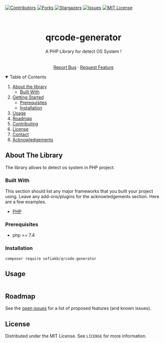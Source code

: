 [![Contributors][contributors-shield]][contributors-url]
[![Forks][forks-shield]][forks-url]
[![Stargazers][stars-shield]][stars-url]
[![Issues][issues-shield]][issues-url]
[![MIT License][license-shield]][license-url]

[comment]: <> ([![LinkedIn][linkedin-shield]][linkedin-url])



<!-- PROJECT LOGO -->
<br />
<p align="center">

  <h1 align="center">qrcode-generator</h1>

  <p align="center">
      A PHP Library for detect OS System !
      <br />
      <!--<a href="https://github.com/sofiakb/qrcode-generator"><strong>Explore the docs »</strong></a>-->
      <br />
      <br />
      <a href="https://github.com/sofiakb/qrcode-generator/issues">Report Bug</a>
      ·
      <a href="https://github.com/sofiakb/qrcode-generator/issues">Request Feature</a>
  </p>

</p>



<!-- TABLE OF CONTENTS -->
<details open="open">
  <summary>Table of Contents</summary>
  <ol>
    <li>
      <a href="#about-the-project">About the library</a>
      <ul>
        <li><a href="#built-with">Built With</a></li>
      </ul>
    </li>
    <li>
      <a href="#getting-started">Getting Started</a>
      <ul>
        <li><a href="#prerequisites">Prerequisites</a></li>
        <li><a href="#installation">Installation</a></li>
      </ul>
    </li>
    <li><a href="#usage">Usage</a></li>
    <li><a href="#roadmap">Roadmap</a></li>
    <li><a href="#contributing">Contributing</a></li>
    <li><a href="#license">License</a></li>
    <li><a href="#contact">Contact</a></li>
    <li><a href="#acknowledgements">Acknowledgements</a></li>
  </ol>
</details>



<!-- ABOUT THE PROJECT -->

## About The Library

The library allows to detect os system in PHP project.

### Built With

This section should list any major frameworks that you built your project using. Leave any add-ons/plugins for the
acknowledgements section. Here are a few examples.

* [PHP](https://php.net)

<!-- GETTING STARTED -->

### Prerequisites

- php >= 7.4

### Installation

```shell
composer require sofiakb/qrcode-generator
```

<!-- USAGE EXAMPLES -->

## Usage

```php

```

<!-- ROADMAP -->

## Roadmap

See the [open issues](https://github.com/sofiakb/qrcode-generator/issues) for a list of proposed features (and known issues).


<!-- LICENSE -->

## License

Distributed under the MIT License. See `LICENSE` for more information.




<!-- MARKDOWN LINKS & IMAGES -->
<!-- https://www.markdownguide.org/basic-syntax/#reference-style-links -->

[contributors-shield]: https://img.shields.io/github/contributors/sofiakb/qrcode-generator.svg?style=for-the-badge

[contributors-url]: https://github.com/sofiakb/qrcode-generator/graphs/contributors

[forks-shield]: https://img.shields.io/github/forks/sofiakb/qrcode-generator.svg?style=for-the-badge

[forks-url]: https://github.com/sofiakb/qrcode-generator/network/members

[stars-shield]: https://img.shields.io/github/stars/sofiakb/qrcode-generator.svg?style=for-the-badge

[stars-url]: https://github.com/sofiakb/qrcode-generator/stargazers

[issues-shield]: https://img.shields.io/github/issues/sofiakb/qrcode-generator.svg?style=for-the-badge

[issues-url]: https://github.com/sofiakb/qrcode-generator/issues

[license-shield]: https://img.shields.io/github/license/sofiakb/qrcode-generator.svg?style=for-the-badge

[license-url]: https://github.com/sofiakb/qrcode-generator/blob/main/LICENSE

[linkedin-shield]: https://img.shields.io/badge/-LinkedIn-black.svg?style=for-the-badge&logo=linkedin&colorB=555

[linkedin-url]: https://www.linkedin.com/in/sofiane-akbly/